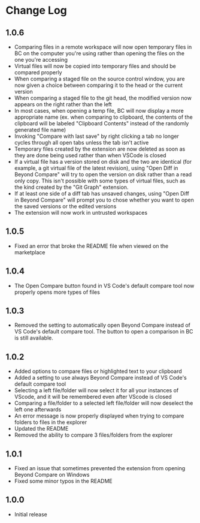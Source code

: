# Change Log

## 1.0.6

- Comparing files in a remote workspace will now open temporary files in BC on the computer you're using rather than opening the files on the one you're accessing
- Virtual files will now be copied into temporary files and should be compared properly
- When comparing a staged file on the source control window, you are now given a choice between comparing it to the head or the current version
- When comparing a staged file to the git head, the modified version now appears on the right rather than the left
- In most cases, when opening a temp file, BC will now display a more appropriate name (ex. when comparing to clipboard, the contents of the clipboard will be labeled "Clipboard Contents" instead of the randomly generated file name)
- Invoking "Compare with last save" by right clicking a tab no longer cycles through all open tabs unless the tab isn't active
- Temporary files created by the extension are now deleted as soon as they are done being used rather than when VSCode is closed
- If a virtual file has a version stored on disk and the two are identical (for example, a git virtual file of the latest revision), using "Open Diff in Beyond Compare" will try to open the version on disk rather than a read only copy. This isn't possible with some types of virtual files, such as the kind created by the "Git Graph" extension.
- If at least one side of a diff tab has unsaved changes, using "Open Diff in Beyond Compare" will prompt you to chose whether you want to open the saved versions or the edited versions
- The extension will now work in untrusted workspaces

## 1.0.5

- Fixed an error that broke the README file when viewed on the marketplace

## 1.0.4

- The Open Compare button found in VS Code's default compare tool now properly opens more types of files

## 1.0.3

- Removed the setting to automatically open Beyond Compare instead of VS Code's default compare tool. The button to open a comparison in BC is still available.

## 1.0.2

- Added options to compare files or highlighted text to your clipboard
- Added a setting to use always Beyond Compare instead of VS Code's default compare tool
- Selecting a left file/folder will now select it for all your instances of VScode, and it will be remembered even after VScode is closed
- Comparing a file/folder to a selected left file/folder will now deselect the left one afterwards
- An error message is now properly displayed when trying to compare folders to files in the explorer
- Updated the README
- Removed the ability to compare 3 files/folders from the explorer

## 1.0.1

- Fixed an issue that sometimes prevented the extension from opening Beyond Compare on Windows
- Fixed some minor typos in the README

## 1.0.0

- Initial release

